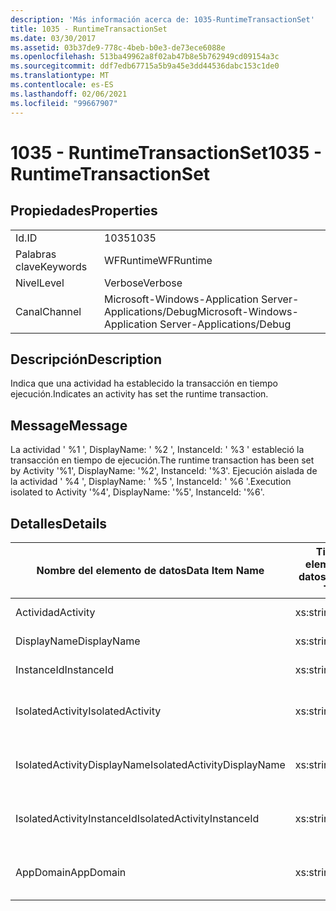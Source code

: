 ```yaml
---
description: 'Más información acerca de: 1035-RuntimeTransactionSet'
title: 1035 - RuntimeTransactionSet
ms.date: 03/30/2017
ms.assetid: 03b37de9-778c-4beb-b0e3-de73ece6088e
ms.openlocfilehash: 513ba49962a8f02ab47b8e5b762949cd09154a3c
ms.sourcegitcommit: ddf7edb67715a5b9a45e3dd44536dabc153c1de0
ms.translationtype: MT
ms.contentlocale: es-ES
ms.lasthandoff: 02/06/2021
ms.locfileid: "99667907"
---
```

# <a name="1035---runtimetransactionset"></a><span data-ttu-id="7afe9-103">1035 - RuntimeTransactionSet</span><span class="sxs-lookup"><span data-stu-id="7afe9-103">1035 - RuntimeTransactionSet</span></span>

## <a name="properties"></a><span data-ttu-id="7afe9-104">Propiedades</span><span class="sxs-lookup"><span data-stu-id="7afe9-104">Properties</span></span>  
  
|||  
|-|-|  
|<span data-ttu-id="7afe9-105">Id.</span><span class="sxs-lookup"><span data-stu-id="7afe9-105">ID</span></span>|<span data-ttu-id="7afe9-106">1035</span><span class="sxs-lookup"><span data-stu-id="7afe9-106">1035</span></span>|  
|<span data-ttu-id="7afe9-107">Palabras clave</span><span class="sxs-lookup"><span data-stu-id="7afe9-107">Keywords</span></span>|<span data-ttu-id="7afe9-108">WFRuntime</span><span class="sxs-lookup"><span data-stu-id="7afe9-108">WFRuntime</span></span>|  
|<span data-ttu-id="7afe9-109">Nivel</span><span class="sxs-lookup"><span data-stu-id="7afe9-109">Level</span></span>|<span data-ttu-id="7afe9-110">Verbose</span><span class="sxs-lookup"><span data-stu-id="7afe9-110">Verbose</span></span>|  
|<span data-ttu-id="7afe9-111">Canal</span><span class="sxs-lookup"><span data-stu-id="7afe9-111">Channel</span></span>|<span data-ttu-id="7afe9-112">Microsoft-Windows-Application Server-Applications/Debug</span><span class="sxs-lookup"><span data-stu-id="7afe9-112">Microsoft-Windows-Application Server-Applications/Debug</span></span>|  
  
## <a name="description"></a><span data-ttu-id="7afe9-113">Descripción</span><span class="sxs-lookup"><span data-stu-id="7afe9-113">Description</span></span>  

 <span data-ttu-id="7afe9-114">Indica que una actividad ha establecido la transacción en tiempo ejecución.</span><span class="sxs-lookup"><span data-stu-id="7afe9-114">Indicates an activity has set the runtime transaction.</span></span>  
  
## <a name="message"></a><span data-ttu-id="7afe9-115">Message</span><span class="sxs-lookup"><span data-stu-id="7afe9-115">Message</span></span>  

 <span data-ttu-id="7afe9-116">La actividad ' %1 ', DisplayName: ' %2 ', InstanceId: ' %3 ' estableció la transacción en tiempo de ejecución.</span><span class="sxs-lookup"><span data-stu-id="7afe9-116">The runtime transaction has been set by Activity '%1', DisplayName: '%2', InstanceId: '%3'.</span></span>  <span data-ttu-id="7afe9-117">Ejecución aislada de la actividad ' %4 ', DisplayName: ' %5 ', InstanceId: ' %6 '.</span><span class="sxs-lookup"><span data-stu-id="7afe9-117">Execution isolated to Activity '%4', DisplayName: '%5', InstanceId: '%6'.</span></span>  
  
## <a name="details"></a><span data-ttu-id="7afe9-118">Detalles</span><span class="sxs-lookup"><span data-stu-id="7afe9-118">Details</span></span>  
  
|<span data-ttu-id="7afe9-119">Nombre del elemento de datos</span><span class="sxs-lookup"><span data-stu-id="7afe9-119">Data Item Name</span></span>|<span data-ttu-id="7afe9-120">Tipo del elemento de datos</span><span class="sxs-lookup"><span data-stu-id="7afe9-120">Data Item Type</span></span>|<span data-ttu-id="7afe9-121">Descripción</span><span class="sxs-lookup"><span data-stu-id="7afe9-121">Description</span></span>|  
|--------------------|--------------------|-----------------|  
|<span data-ttu-id="7afe9-122">Actividad</span><span class="sxs-lookup"><span data-stu-id="7afe9-122">Activity</span></span>|<span data-ttu-id="7afe9-123">xs:string</span><span class="sxs-lookup"><span data-stu-id="7afe9-123">xs:string</span></span>|<span data-ttu-id="7afe9-124">El nombre de tipo de la actividad.</span><span class="sxs-lookup"><span data-stu-id="7afe9-124">The type name of the activity.</span></span>|  
|<span data-ttu-id="7afe9-125">DisplayName</span><span class="sxs-lookup"><span data-stu-id="7afe9-125">DisplayName</span></span>|<span data-ttu-id="7afe9-126">xs:string</span><span class="sxs-lookup"><span data-stu-id="7afe9-126">xs:string</span></span>|<span data-ttu-id="7afe9-127">El nombre para mostrar de la actividad.</span><span class="sxs-lookup"><span data-stu-id="7afe9-127">The display name of the activity.</span></span>|  
|<span data-ttu-id="7afe9-128">InstanceId</span><span class="sxs-lookup"><span data-stu-id="7afe9-128">InstanceId</span></span>|<span data-ttu-id="7afe9-129">xs:string</span><span class="sxs-lookup"><span data-stu-id="7afe9-129">xs:string</span></span>|<span data-ttu-id="7afe9-130">La identificación de instancia de la actividad.</span><span class="sxs-lookup"><span data-stu-id="7afe9-130">The instance id of the activity.</span></span>|  
|<span data-ttu-id="7afe9-131">IsolatedActivity</span><span class="sxs-lookup"><span data-stu-id="7afe9-131">IsolatedActivity</span></span>|<span data-ttu-id="7afe9-132">xs:string</span><span class="sxs-lookup"><span data-stu-id="7afe9-132">xs:string</span></span>|<span data-ttu-id="7afe9-133">El nombre de tipo para mostrar de la actividad en la que la transacción está aislada.</span><span class="sxs-lookup"><span data-stu-id="7afe9-133">The type name of the activity that the transaction is isolated to.</span></span>|  
|<span data-ttu-id="7afe9-134">IsolatedActivityDisplayName</span><span class="sxs-lookup"><span data-stu-id="7afe9-134">IsolatedActivityDisplayName</span></span>|<span data-ttu-id="7afe9-135">xs:string</span><span class="sxs-lookup"><span data-stu-id="7afe9-135">xs:string</span></span>|<span data-ttu-id="7afe9-136">El nombre para mostrar de la actividad en la que la transacción está aislada.</span><span class="sxs-lookup"><span data-stu-id="7afe9-136">The display name of the activity that the transaction is isolated to.</span></span>|  
|<span data-ttu-id="7afe9-137">IsolatedActivityInstanceId</span><span class="sxs-lookup"><span data-stu-id="7afe9-137">IsolatedActivityInstanceId</span></span>|<span data-ttu-id="7afe9-138">xs:string</span><span class="sxs-lookup"><span data-stu-id="7afe9-138">xs:string</span></span>|<span data-ttu-id="7afe9-139">El identificador de la instancia de la actividad en la que la transacción está aislada.</span><span class="sxs-lookup"><span data-stu-id="7afe9-139">The instance id of the activity that the transaction is isolated to.</span></span>|  
|<span data-ttu-id="7afe9-140">AppDomain</span><span class="sxs-lookup"><span data-stu-id="7afe9-140">AppDomain</span></span>|<span data-ttu-id="7afe9-141">xs:string</span><span class="sxs-lookup"><span data-stu-id="7afe9-141">xs:string</span></span>|<span data-ttu-id="7afe9-142">La cadena devuelta por AppDomain.CurrentDomain.FriendlyName.</span><span class="sxs-lookup"><span data-stu-id="7afe9-142">The string returned by AppDomain.CurrentDomain.FriendlyName.</span></span>|
